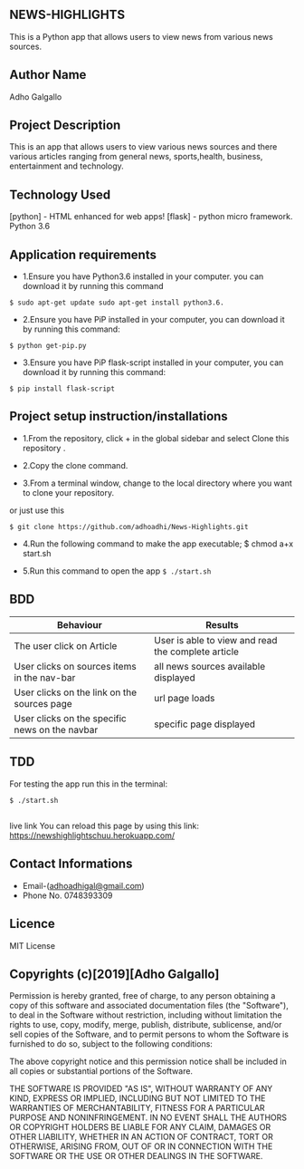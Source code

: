 ## NEWS-HIGHLIGHTS
This is a Python app that allows users to view news from various news sources.

## Author Name 
Adho Galgallo

## Project Description

This is an app that allows users to view various news sources and there various articles ranging from general news, sports,health, business, entertainment and technology.

## Technology Used

[python] - HTML enhanced for web apps!
[flask] - python micro framework.
Python 3.6

## Application requirements

* 1.Ensure you have Python3.6 installed in your computer. you can download it by running this command

`$ sudo apt-get update sudo apt-get install python3.6.`

* 2.Ensure you have PiP installed in your computer, you can download it by running this command:

`$ python get-pip.py`

* 3.Ensure you have PiP flask-script installed in your computer, you can download it by running this command:

`$ pip install flask-script`

## Project setup instruction/installations

* 1.From the repository, click + in the global sidebar and select Clone this repository .

* 2.Copy the clone command.

* 3.From a terminal window, change to the local directory where you want to clone your repository.

or just use this

`$ git clone https://github.com/adhoadhi/News-Highlights.git`

* 4.Run the following command to make the app executable;
$ chmod a+x start.sh

* 5.Run this command to open the app
`$ ./start.sh
`
## BDD
| Behaviour  | Results  |
|---|---|
| The user click on Article |  User is able to view and read the complete article |
|User clicks on sources items in the nav-bar   | all news sources available displayed  |
|  User clicks on the link on the sources page | url page loads|
| User clicks on the specific news on the navbar  | specific page displayed|

## TDD

For testing the app run this in the terminal:

`$ ./start.sh`
##
live link 
You can reload this page by using this link:
https://newshighlightschuu.herokuapp.com/

## Contact Informations
* Email-(adhoadhigal@gmail.com)
* Phone No. 0748393309

## Licence

MIT License

## Copyrights (c)[2019][Adho Galgallo]

Permission is hereby granted, free of charge, to any person obtaining a copy of this software and associated documentation files (the "Software"), to deal in the Software without restriction, including without limitation the rights to use, copy, modify, merge, publish, distribute, sublicense, and/or sell copies of the Software, and to permit persons to whom the Software is furnished to do so, subject to the following conditions:

The above copyright notice and this permission notice shall be included in all copies or substantial portions of the Software.

THE SOFTWARE IS PROVIDED "AS IS", WITHOUT WARRANTY OF ANY KIND, EXPRESS OR IMPLIED, INCLUDING BUT NOT LIMITED TO THE WARRANTIES OF MERCHANTABILITY, FITNESS FOR A PARTICULAR PURPOSE AND NONINFRINGEMENT. IN NO EVENT SHALL THE AUTHORS OR COPYRIGHT HOLDERS BE LIABLE FOR ANY CLAIM, DAMAGES OR OTHER LIABILITY, WHETHER IN AN ACTION OF CONTRACT, TORT OR OTHERWISE, ARISING FROM, OUT OF OR IN CONNECTION WITH THE SOFTWARE OR THE USE OR OTHER DEALINGS IN THE SOFTWARE.

